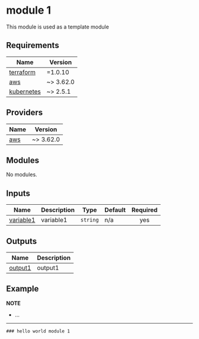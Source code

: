 <!-- BEGIN_TF_DOCS -->
# module 1

This module is used as a template module

## Requirements

| Name | Version |
|------|---------|
| <a name="requirement_terraform"></a> [terraform](#requirement\_terraform) | =1.0.10 |
| <a name="requirement_aws"></a> [aws](#requirement\_aws) | ~> 3.62.0 |
| <a name="requirement_kubernetes"></a> [kubernetes](#requirement\_kubernetes) | ~> 2.5.1 |

## Providers

| Name | Version |
|------|---------|
| <a name="provider_aws"></a> [aws](#provider\_aws) | ~> 3.62.0 |

## Modules

No modules.

## Inputs

| Name | Description | Type | Default | Required |
|------|-------------|------|---------|:--------:|
| <a name="input_variable1"></a> [variable1](#input\_variable1) | variable1 | `string` | n/a | yes |

## Outputs

| Name | Description |
|------|-------------|
| <a name="output_output1"></a> [output1](#output\_output1) | output1 |



Example
---
**NOTE**

* ...

---
```hcl
### hello world module 1
```
<!-- END_TF_DOCS -->